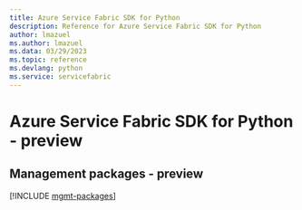 ```yaml
---
title: Azure Service Fabric SDK for Python
description: Reference for Azure Service Fabric SDK for Python
author: lmazuel
ms.author: lmazuel
ms.data: 03/29/2023
ms.topic: reference
ms.devlang: python
ms.service: servicefabric
---
```

# Azure Service Fabric SDK for Python - preview

## Management packages - preview
[!INCLUDE [mgmt-packages](service-fabric-mgmt-index.md)]